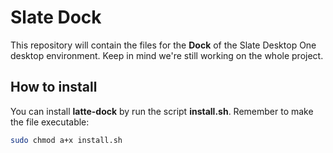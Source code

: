 # Slate Dock
This repository will contain the files for the **Dock** of the Slate Desktop One desktop environment.
Keep in mind we're still working on the whole project.

## How to install 
You can install **latte-dock** by run the script **install.sh**. Remember to make the file executable:

```bash
sudo chmod a+x install.sh
```

